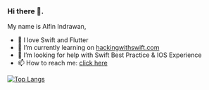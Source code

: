### Hi there 👋. 

My name is Alfin Indrawan,
* 🌱 I love Swift and Flutter
* 🔭 I’m currently learning on [hackingwithswift.com](hackingwithswift.com)
* 🤔 I’m looking for help with Swift Best Practice & IOS Experience
* 📫 How to reach me: [click here](mailto:alfinindrawan54@gmail.com)

<!-- ![Alfin's GitHub stats](https://github-readme-stats.vercel.app/api?username=alfinindrawan&show_icons=true&theme=radical&count_private=true) -->
[![Top Langs](https://github-readme-stats.vercel.app/api/top-langs/?username=alfinindrawan&layout=compact&hide=Makefile,C,C++,Blade&&theme=dark)](https://github.com/alfinindrawan/github-readme-stats)
